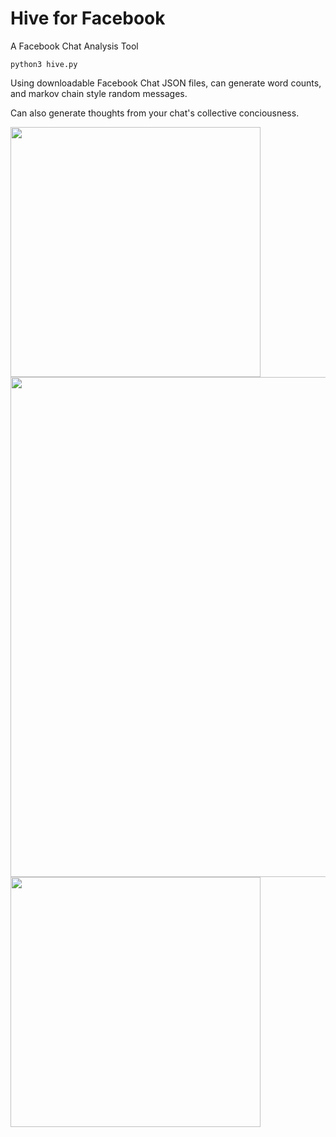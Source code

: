 # Hive for Facebook
A Facebook Chat Analysis Tool
```
python3 hive.py
```
Using downloadable Facebook Chat JSON files, can generate word counts, and markov chain style random messages.

Can also generate thoughts from your chat's collective conciousness.

<img src="https://github.com/connerkward/Hive-for-Facebook/blob/master/images/facebook-messenger-history-download-on-desktop-step-1-1.jpg" height="400">
<img src="https://github.com/connerkward/Hive-for-Facebook/blob/master/images/facebook-messenger-history-download-on-desktop-step-2.jpg" height="800">
<img src="https://github.com/connerkward/Hive-for-Facebook/blob/master/images/facebook-messenger-history-download-on-desktop-step-3.jpg" height="400">


